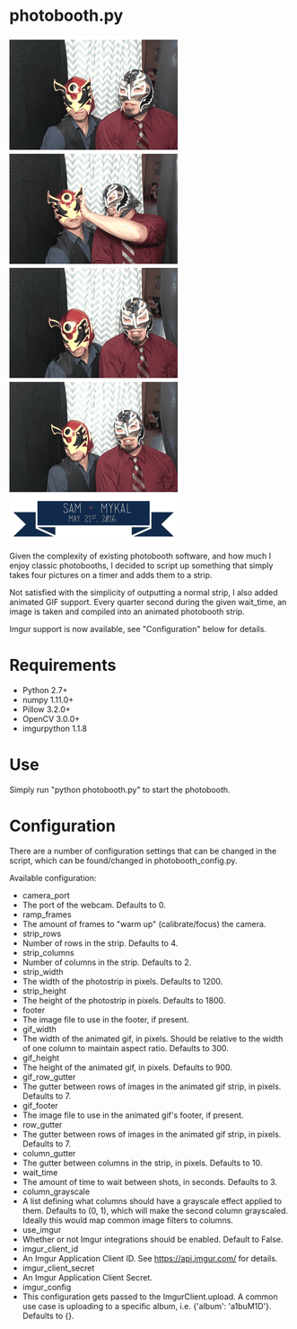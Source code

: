 # photobooth.py

![Example photobooth strip](example.gif)

Given the complexity of existing photobooth software, and how much I enjoy
classic photobooths, I decided to script up something that simply takes four
pictures on a timer and adds them to a strip.

Not satisfied with the simplicity of outputting a normal strip, I also added
animated GIF support. Every quarter second during the given wait_time, an image
is taken and compiled into an animated photobooth strip.

Imgur support is now available, see "Configuration" below for details.

# Requirements

- Python 2.7+
- numpy 1.11.0+
- Pillow 3.2.0+
- OpenCV 3.0.0+
- imgurpython 1.1.8

# Use

Simply run "python photobooth.py" to start the photobooth.

# Configuration

There are a number of configuration settings that can be changed in the script,
which can be found/changed in photobooth_config.py.

Available configuration:

- camera_port
 - The port of the webcam. Defaults to 0.
- ramp_frames
 - The amount of frames to "warm up" (calibrate/focus) the camera.
- strip_rows
 - Number of rows in the strip. Defaults to 4.
- strip_columns
 - Number of columns in the strip. Defaults to 2.
- strip_width
 - The width of the photostrip in pixels. Defaults to 1200.
- strip_height
 - The height of the photostrip in pixels. Defaults to 1800.
- footer
 - The image file to use in the footer, if present.
- gif_width
 - The width of the animated gif, in pixels. Should be relative to the width of
 one column to maintain aspect ratio. Defaults to 300.
- gif_height
 - The height of the animated gif, in pixels. Defaults to 900.
- gif_row_gutter
 - The gutter between rows of images in the animated gif strip, in pixels.
 Defaults to 7.
- gif_footer
 - The image file to use in the animated gif's footer, if present.
- row_gutter
 - The gutter between rows of images in the animated gif strip, in pixels.
 Defaults to 7.
- column_gutter
 - The gutter between columns in the strip, in pixels. Defaults to 10.
- wait_time
 - The amount of time to wait between shots, in seconds. Defaults to 3.
- column_grayscale
 - A list defining what columns should have a grayscale effect applied to them.
 Defaults to (0, 1), which will make the second column grayscaled. Ideally this
 would map common image filters to columns.
- use_imgur
 - Whether or not Imgur integrations should be enabled. Default to False.
- imgur_client_id
 - An Imgur Application Client ID. See https://api.imgur.com/ for details.
- imgur_client_secret
 - An Imgur Application Client Secret.
- imgur_config
 - This configuration gets passed to the ImgurClient.upload. A common use case
 is uploading to a specific album, i.e. {'album': 'a1buM1D'}. Defaults to {}.

